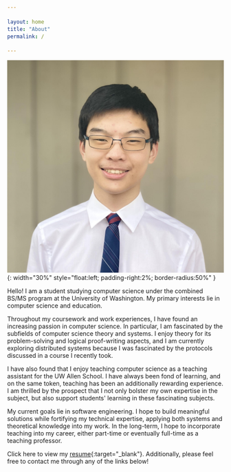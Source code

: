 ```yaml
---

layout: home
title: "About"
permalink: /

---
```


![profile picture](assets/profile.jpg){: width="30%" style="float:left; padding-right:2%; border-radius:50%" }

Hello! I am a student studying computer science under the combined BS/MS program at the University of Washington. My primary interests lie in computer science and education. 

Throughout my coursework and work experiences, I have found an increasing passion in computer science. In particular, I am fascinated by the subfields of computer science theory and systems. I enjoy theory for its problem-solving and logical proof-writing aspects, and I am currently exploring distributed systems because I was fascinated by the protocols discussed in a course I recently took.

I have also found that I enjoy teaching computer science as a teaching assistant for the UW Allen School. I have always been fond of learning, and on the same token, teaching has been an additionally rewarding experience. I am thrilled by the prospect that I not only bolster my own expertise in the subject, but also support students' learning in these fascinating subjects.

My current goals lie in software engineering. I hope to build meaningful solutions while fortifying my technical expertise, applying both systems and theoretical knowledge into my work. In the long-term, I hope to incorporate teaching into my career, either part-time or eventually full-time as a teaching professor.

Click here to view my [resume](/assets/resume.pdf){:target="_blank"}. Additionally, please feel free to contact me through any of the links below!
